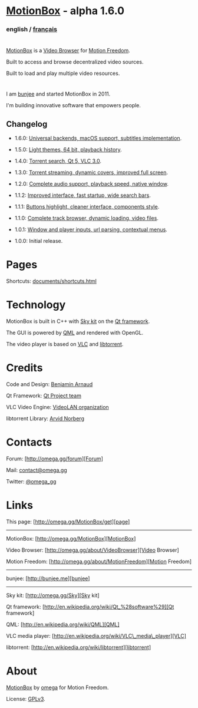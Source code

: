# [MotionBox] - alpha 1.6.0

### english / [français](documents/fr/Readme.html)

#

[MotionBox] is a [Video Browser] for [Motion Freedom].

Built to access and browse decentralized video sources.

Built to load and play multiple video resources.

#

I am [bunjee] and started MotionBox in 2011.

I'm building innovative software that empowers people.


## Changelog

- 1.6.0: [Universal backends, macOS support, subtitles implementation](documents/changes/1.6.0.html).

- 1.5.0: [Light themes, 64 bit, playback history](documents/changes/1.5.0.html).

- 1.4.0: [Torrent search, Qt 5, VLC 3.0](documents/changes/1.4.0.html).

- 1.3.0: [Torrent streaming, dynamic covers, improved full screen](documents/changes/1.3.0.html).

- 1.2.0: [Complete audio support, playback speed, native window](documents/changes/1.2.0.html).

- 1.1.2: [Improved interface, fast startup, wide search bars](documents/changes/1.1.2.html).

- 1.1.1: [Buttons highlight, cleaner interface, components style](documents/changes/1.1.1.html).

- 1.1.0: [Complete track browser, dynamic loading, video files](documents/changes/1.1.0.html).

- 1.0.1: [Window and player inputs, url parsing, contextual menus](documents/changes/1.0.1.html).

- 1.0.0: Initial release.


# Pages

Shortcuts: [documents/shortcuts.html](documents/shortcuts.html)


# Technology

MotionBox is built in C++ with [Sky kit] on the [Qt framework].

The GUI is powered by [QML] and rendered with OpenGL.

The video player is based on [VLC] and [libtorrent].


# Credits

Code and Design: [Benjamin Arnaud](http://bunjee.me)

Qt Framework: [Qt Project team](http://www.qt.io)

VLC Video Engine: [VideoLAN organization](http://www.videolan.org)

libtorrent Library: [Arvid Norberg](http://www.libtorrent.org)


# Contacts

Forum: [http://omega.gg/forum][Forum]

Mail: [contact@omega.gg][Mail]

Twitter: [@omega_gg][Twitter]

[Forum]: http://omega.gg/forum

[Mail]: mailto:contact@omega.gg

[Twitter]: http://twitter.com/omega_gg


# Links

This page: [http://omega.gg/MotionBox/get][page]

[page]: http://omega.gg/MotionBox/get

---

MotionBox: [http://omega.gg/MotionBox][MotionBox]

Video Browser: [http://omega.gg/about/VideoBrowser][Video Browser]

Motion Freedom: [http://omega.gg/about/MotionFreedom][Motion Freedom]

[MotionBox]: http://omega.gg/MotionBox

[Video Browser]: http://omega.gg/about/VideoBrowser

[Motion Freedom]: http://omega.gg/about/MotionFreedom

---

bunjee: [http://bunjee.me][bunjee]

[bunjee]: http://bunjee.me

---

Sky kit: [http://omega.gg/Sky][Sky kit]

Qt framework: [http://en.wikipedia.org/wiki/Qt_%28software%29][Qt framework]

QML: [http://en.wikipedia.org/wiki/QML][QML]

VLC media player: [http://en.wikipedia.org/wiki/VLC\_media\_player][VLC]

libtorrent: [http://en.wikipedia.org/wiki/libtorrent][libtorrent]

[Sky kit]: http://omega.gg/Sky

[Qt framework]: http://en.wikipedia.org/wiki/Qt_%28software%29

[QML]: http://en.wikipedia.org/wiki/QML

[VLC]: http://en.wikipedia.org/wiki/VLC_media_player

[libtorrent]: http://en.wikipedia.org/wiki/libtorrent


# About

[MotionBox] by [omega] for Motion Freedom.

License: [GPLv3](documents/license.html).

[omega]: http://omega.gg/about
